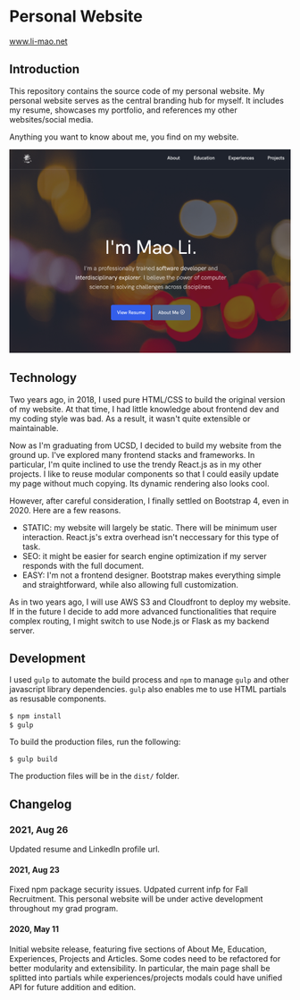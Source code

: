 # Personal Website

www.li-mao.net

## Introduction

This repository contains the source code of my personal website. My personal website serves as the central branding hub for myself. It includes my resume, showcases my portfolio, and references my other websites/social media.

Anything you want to know about me, you find on my website.

![Website Screenshoot](src/assets/img/screenshots/mainpage.jpg)

## Technology

Two years ago, in 2018, I used pure HTML/CSS to build the original version of my website. At that time, I had little knowledge about frontend dev and my coding style was bad. As a result, it wasn't quite extensible or maintainable.

Now as I'm graduating from UCSD, I decided to build my website from the ground up. I've explored many frontend stacks and frameworks. In particular, I'm quite inclined to use the trendy React.js as in my other projects. I like to reuse modular components so that I could easily update my page without much copying. Its dynamic rendering also looks cool. 

However, after careful consideration, I finally settled on Bootstrap 4, even in 2020. Here are a few reasons.
- STATIC: my website will largely be static. There will be minimum user interaction. React.js's extra overhead isn't neccessary for this type of task.
- SEO: it might be easier for search engine optimization if my server responds with the full document.
- EASY: I'm not a frontend designer. Bootstrap makes everything simple and straightforward, while also allowing full customization. 

As in two years ago, I will use AWS S3 and Cloudfront to deploy my website. If in the future I decide to add more advanced functionalities that require complex routing, I might switch to use Node.js or Flask as my backend server. 

## Development

I used `gulp` to automate the build process and `npm` to manage `gulp` and other javascript library dependencies. `gulp` also enables me to use HTML partials as resusable components. 
```
$ npm install
$ gulp
```

To build the production files, run the following:
```
$ gulp build
```
The production files will be in the `dist/` folder. 

## Changelog

### 2021, Aug 26

Updated resume and LinkedIn profile url. 

#### 2021, Aug 23

Fixed npm package security issues. Udpated current infp for Fall Recruitment. This personal website will be under active development throughout my grad program.

#### 2020, May 11

Initial website release, featuring five sections of About Me, Education, Experiences, Projects and Articles. Some codes need to be refactored for better modularity and extensibility. In particular, the main page shall be splitted into partials while experiences/projects modals could have unified API for future addition and edition. 